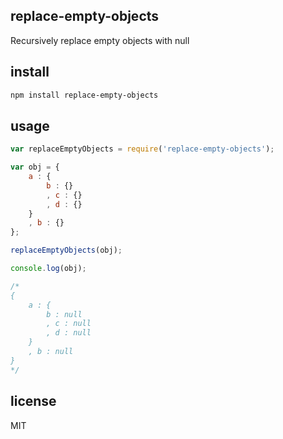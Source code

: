 replace-empty-objects
---------------------

Recursively replace empty objects with null

install
-------

```bash
npm install replace-empty-objects
```

usage
-----

```js
var replaceEmptyObjects = require('replace-empty-objects');

var obj = {
	a : {
		b : {}
		, c : {}
		, d : {}
	}
	, b : {}
};

replaceEmptyObjects(obj);

console.log(obj);

/*
{
	a : {
		b : null
		, c : null
		, d : null
	}
	, b : null
}
*/
```

license
-------

MIT
